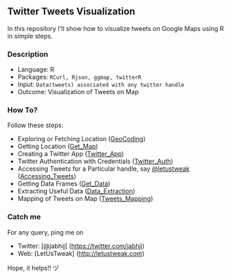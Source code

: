 ## Twitter Tweets Visualization

In this repository I'll show how to visualize tweets on Google Maps using R in simple steps.

### Description

- Language: R
- Packages: `RCurl, Rjson, ggmap, twitterR`
- Input: `Data(tweets) associated with any twitter handle`
- Outcome: Visualization of Tweets on Map

### How To?

Follow these steps:

- Exploring or Fetching Location ([GeoCoding](https://github.com/jabhij/Twitter_Tweets_Visualization/blob/master/How_To/Geocoding.r))
- Getting Location ([Get_Map](https://github.com/jabhij/Twitter_Tweets_Visualization/blob/master/How_To/GetMap.r))
- Creating a Twitter App ([Twitter_App](https://github.com/jabhij/Twitter_Tweets_Visualization/blob/master/How_To/Twitter_App.r))
- Twitter Authentication with Credentials ([Twitter_Auth](https://github.com/jabhij/Twitter_Tweets_Visualization/blob/master/How_To/Twitter_Auth.r))
- Accessing Tweets for a Particular handle, say [@letustweak](https://twitter.com/letustweak) ([Accessing_Tweets](https://github.com/jabhij/Twitter_Tweets_Visualization/blob/master/How_To/Accessing_Tweets.r))
- Getting Data Frames ([Get_Data](https://github.com/jabhij/Twitter_Tweets_Visualization/blob/master/How_To/Get_Data.r))
- Extracting Useful Data ([Data_Extraction](https://github.com/jabhij/Twitter_Tweets_Visualization/blob/master/How_To/Data_Extraction.r))
- Mapping of Tweets on Map ([Tweets_Mapping](https://github.com/jabhij/Twitter_Tweets_Visualization/blob/master/How_To/Tweets_Mapping.r))

### Catch me

For any query, ping me on 
- Twitter: [@jabhij] (https://twitter.com/jabhij)
- Web: [LetUsTweak] (http://letustweak.com)

Hope, it helps!! ヅ

